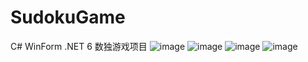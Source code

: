 # SudokuGame
C# WinForm .NET 6 数独游戏项目
![image](https://github.com/ArsiIksait/SudokuGame/assets/63351011/72b14922-d38c-4a61-9849-9d11f68ff9d5)
![image](https://github.com/ArsiIksait/SudokuGame/assets/63351011/f03cd325-cfc9-4c62-bb48-cd7bb4bf8e38)
![image](https://github.com/ArsiIksait/SudokuGame/assets/63351011/8b1f2d9e-2032-47a7-af1d-9213d798bd34)
![image](https://github.com/ArsiIksait/SudokuGame/assets/63351011/3811c82c-2a80-42ab-996f-885f981f381d)
